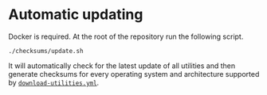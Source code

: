 # Automatic updating

Docker is required.  At the root of the repository run the following script.

    ./checksums/update.sh

It will automatically check for the latest update of all utilities and then
generate checksums for every operating system and architecture supported by
[`download-utilities.yml`](../download-utilities.yml).
